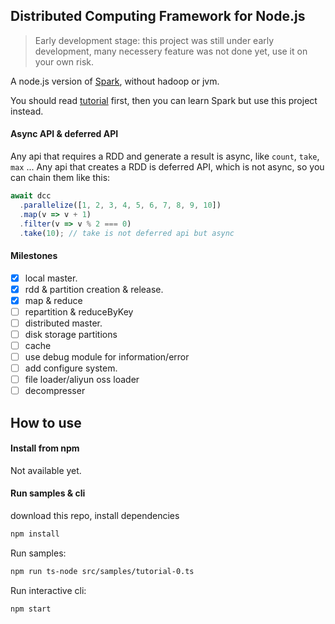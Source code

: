 ## Distributed Computing Framework for Node.js

> Early development stage: this project was still under early development, many necessery feature was not done yet, use it on your own risk.

A node.js version of [Spark](https://spark.apache.org/), without hadoop or jvm.

You should read [tutorial](src/samples/tutorial-0.ts) first, then you can learn Spark but use this project instead.

#### Async API & deferred API

Any api that requires a RDD and generate a result is async, like `count`, `take`, `max` ...
Any api that creates a RDD is deferred API, which is not async, so you can chain them like this:

```js
await dcc
  .parallelize([1, 2, 3, 4, 5, 6, 7, 8, 9, 10])
  .map(v => v + 1)
  .filter(v => v % 2 === 0)
  .take(10); // take is not deferred api but async
```

#### Milestones

- [x] local master.
- [x] rdd & partition creation & release.
- [x] map & reduce
- [ ] repartition & reduceByKey
- [ ] distributed master.
- [ ] disk storage partitions
- [ ] cache
- [ ] use debug module for information/error
- [ ] add configure system.
- [ ] file loader/aliyun oss loader
- [ ] decompresser

## How to use

#### Install from npm

Not available yet.

#### Run samples & cli

download this repo, install dependencies

```bash
npm install
```

Run samples:

```bash
npm run ts-node src/samples/tutorial-0.ts
```

Run interactive cli:

```bash
npm start
```
